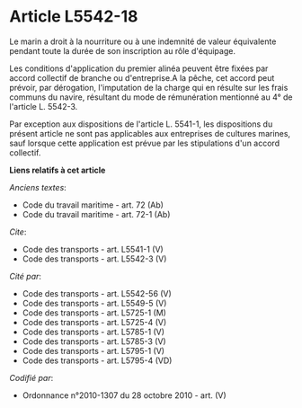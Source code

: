 # Article L5542-18

Le marin a droit à la nourriture ou à une indemnité de valeur équivalente pendant toute la durée de son inscription au rôle
d'équipage. 

Les conditions d'application du premier alinéa peuvent être fixées par accord collectif de branche ou d'entreprise.A la
pêche, cet accord peut prévoir, par dérogation, l'imputation de la charge qui en résulte sur les frais communs du navire,
résultant du mode de rémunération mentionné au 4° de l'article L. 5542-3. 

Par exception aux dispositions de l'article L. 5541-1, les dispositions du présent article ne sont pas applicables aux
entreprises de cultures marines, sauf lorsque cette application est prévue par les stipulations d'un accord collectif.

**Liens relatifs à cet article**

_Anciens textes_:

  - Code du travail maritime - art. 72 (Ab)
  - Code du travail maritime - art. 72-1 (Ab)

_Cite_:

  - Code des transports - art. L5541-1 (V)
  - Code des transports - art. L5542-3 (V)

_Cité par_:

  - Code des transports - art. L5542-56 (V)
  - Code des transports - art. L5549-5 (V)
  - Code des transports - art. L5725-1 (M)
  - Code des transports - art. L5725-4 (V)
  - Code des transports - art. L5785-1 (V)
  - Code des transports - art. L5785-3 (V)
  - Code des transports - art. L5795-1 (V)
  - Code des transports - art. L5795-4 (VD)

_Codifié par_:

  - Ordonnance n°2010-1307 du 28 octobre 2010 - art. (V)
